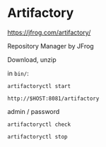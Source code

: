 # Artifactory

https://jfrog.com/artifactory/

Repository Manager by JFrog

Download, unzip

in `bin/`:

```shell
artifactoryctl start
```

```
http://$HOST:8081/artifactory
```

admin / password

```shell
artifactoryctl check
```

```shell
artifactoryctl stop
```
